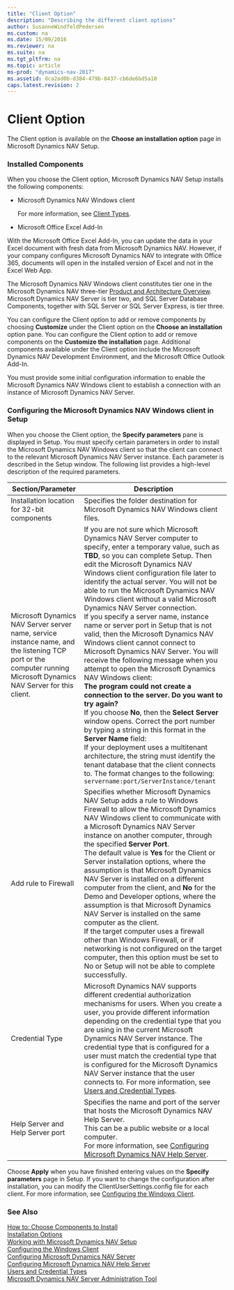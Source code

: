 ```yaml
---
title: "Client Option"
description: "Describing the different client options"
author: SusanneWindfeldPedersen
ms.custom: na
ms.date: 15/09/2016
ms.reviewer: na
ms.suite: na
ms.tgt_pltfrm: na
ms.topic: article
ms-prod: "dynamics-nav-2017"
ms.assetid: dca2ad0b-d384-479b-8437-cb6de6bd5a10
caps.latest.revision: 2
---
```

# Client Option
The Client option is available on the **Choose an installation option** page in Microsoft Dynamics NAV Setup.

### Installed Components

When you choose the Client option, Microsoft Dynamics NAV Setup installs the following components:

* Microsoft Dynamics NAV Windows client

  For more information, see [Client Types](Client-Types.md).

* Microsoft Office Excel Add-In

With the Microsoft Office Excel Add-In, you can update the data in your Excel document with fresh data from Microsoft Dynamics NAV. However, if your company configures Microsoft Dynamics NAV to integrate with Office 365, documents will open in the installed version of Excel and not in the Excel Web App.

The Microsoft Dynamics NAV Windows client constitutes tier one in the Microsoft Dynamics NAV three-tier [Product and Architecture Overview](Product-and-Architecture-Overview.md). Microsoft Dynamics NAV Server is tier two, and SQL Server Database Components, together with SQL Server or SQL Server Express, is tier three.

You can configure the Client option to add or remove components by choosing **Customize** under the Client option on the **Choose an installation** option pane. You can configure the Client option to add or remove components on the **Customize the installation** page.
Additional components available under the Client option include the Microsoft Dynamics NAV Development Environment, and the Microsoft Office Outlook Add-In.

You must provide some initial configuration information to enable the Microsoft Dynamics NAV Windows client to establish a connection with an instance of Microsoft Dynamics NAV Server.

### Configuring the Microsoft Dynamics NAV Windows client in Setup

When you choose the Client option, the **Specify parameters** pane is displayed in Setup. You must specify certain parameters in order to install the Microsoft Dynamics NAV Windows client so that the client can connect to the relevant Microsoft Dynamics NAV Server instance. Each parameter is described in the Setup window. The following list provides a high-level description of the required parameters.



Section/Parameter  |Description  
---------|---------
Installation location for 32-bit components     |Specifies the folder destination for Microsoft Dynamics NAV Windows client files.         
Microsoft Dynamics NAV Server server name, service instance name, and the listening TCP port or the computer running Microsoft Dynamics NAV Server for this client.     | If you are not sure which Microsoft Dynamics NAV Server computer to specify, enter a temporary value, such as **TBD**, so you can complete Setup. Then edit the Microsoft Dynamics NAV Windows client configuration file later to identify the actual server. You will not be able to run the Microsoft Dynamics NAV Windows client without a valid Microsoft Dynamics NAV Server connection.<br/>If you specify a server name, instance name or server port in Setup that is not valid, then the Microsoft Dynamics NAV Windows client cannot connect to Microsoft Dynamics NAV Server. You will receive the following message when you attempt to open the Microsoft Dynamics NAV Windows client:<br/>**The program could not create a connection to the server. Do you want to try again?**<br/>If you choose **No**, then the **Select Server** window opens. Correct the port number by typing a string in this format in the **Server Name** field:<br/>If your deployment uses a multitenant architecture, the string must identify the tenant database that the client connects to. The format changes to the following: `servername:port/ServerInstance/tenant`        
Add rule to Firewall     |Specifies whether Microsoft Dynamics NAV Setup adds a rule to Windows Firewall to allow the Microsoft Dynamics NAV Windows client to communicate with a Microsoft Dynamics NAV Server instance on another computer, through the specified **Server Port**.<br/>The default value is **Yes** for the Client or Server installation options, where the assumption is that Microsoft Dynamics NAV Server is installed on a different computer from the client, and **No** for the Demo and Developer options, where the assumption is that Microsoft Dynamics NAV Server is installed on the same computer as the client.<br/>If the target computer uses a firewall other than Windows Firewall, or if networking is not configured on the target computer, then this option must be set to No or Setup will not be able to complete successfully.         
Credential Type     |Microsoft Dynamics NAV supports different credential authorization mechanisms for users. When you create a user, you provide different information depending on the credential type that you are using in the current Microsoft Dynamics NAV Server instance. The credential type that is configured for a user must match the credential type that is configured for the Microsoft Dynamics NAV Server instance that the user connects to. For more information, see [Users and Credential Types](Users-and-Credential-Types.md).         
Help Server and Help Server port     |Specifies the name and port of the server that hosts the Microsoft Dynamics NAV Help Server.<br/>This can be a public website or a local computer.<br/>For more information, see [Configuring Microsoft Dynamics NAV Help Server](Configuring-Microsoft-Dynamics-NAV-Help-Server.md).         

Choose **Apply** when you have finished entering values on the **Specify parameters** page in Setup. If you want to change the configuration after installation, you can modify the ClientUserSettings.config file for each client. For more information, see [Configuring the Windows Client](Configuring-the-Windows-Client.md).

### See Also
[How to: Choose Components to Install](How-to--Choose-Components-to-Install.md)  
[Installation Options](Installation-Options.md)  
[Working with Microsoft Dynamics NAV Setup](Working-with-Microsoft-Dynamics-NAV-Setup.md)  
[Configuring the Windows Client](Configuring-the-Windows-Client.md)  
[Configuring Microsoft Dynamics NAV Server](Configuring-Microsoft-Dynamics-NAV-Server.md)  
[Configuring Microsoft Dynamics NAV Help Server](Configuring-Microsoft-Dynamics-NAV-Help-Server.md)  
[Users and Credential Types](Users-and-Credential-Types.md)  
[Microsoft Dynamics NAV Server Administration Tool](Microsoft-Dynamics-NAV-Server-Administration-Tool.md)  


